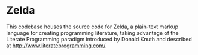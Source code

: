 # Zelda

This codebase houses the source code for Zelda, a plain-text markup language for creating programming literature, taking advantage of the Literate Programming paradigm introduced by Donald Knuth and described at http://www.literateprogramming.com/.
